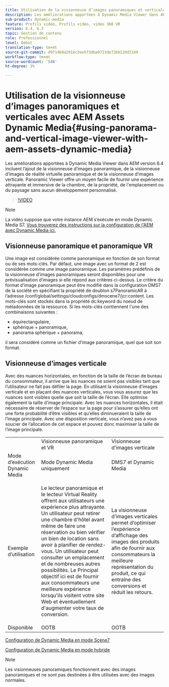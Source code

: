 ```yaml
---
title: Utilisation de la visionneuse d’images panoramiques et verticales avec AEM Assets Dynamic Media
description: Les améliorations apportées à Dynamic Media Viewer dans AEM version 6.4 incluent l’ajout de la visionneuse d’images panoramique, de la visionneuse d’images de réalité virtuelle panoramique et de la visionneuse d’images verticale. Panoramic Viewer offre un moyen facile de fournir une expérience attrayante et immersive de la chambre, de la propriété, de l'emplacement ou du paysage sans aucun développement personnalisé.
sub-product: dynamic-media
feature: Profils vidéo, Profils vidéo, vidéo 360 VR
version: 6.4, 6.5
topic: Gestion de contenu
role: Professionnel
level: Début
translation-type: tm+mt
source-git-commit: d9714b9a291ec3ee5f3dba9723de72bb120d2149
workflow-type: tm+mt
source-wordcount: '548'
ht-degree: 3%

---
```



# Utilisation de la visionneuse d’images panoramiques et verticales avec AEM Assets Dynamic Media{#using-panorama-and-vertical-image-viewer-with-aem-assets-dynamic-media}

Les améliorations apportées à Dynamic Media Viewer dans AEM version 6.4 incluent l’ajout de la visionneuse d’images panoramique, de la visionneuse d’images de réalité virtuelle panoramique et de la visionneuse d’images verticale. Panoramic Viewer offre un moyen facile de fournir une expérience attrayante et immersive de la chambre, de la propriété, de l&#39;emplacement ou du paysage sans aucun développement personnalisé.

>[!VIDEO](https://video.tv.adobe.com/v/24156/?quality=9&learn=on)

>[!NOTE]
>
>La vidéo suppose que votre instance AEM s’exécute en mode Dynamic Media S7. [Vous trouverez des instructions sur la configuration de l&#39;AEM avec Dynamic Media ici.](https://helpx.adobe.com/fr/experience-manager/6-3/assets/using/config-dynamic-fp-14410.html)

## Visionneuse panoramique et panoramique VR

Une image est considérée comme panoramique en fonction de son format ou de ses mots-clés. Par défaut, une image avec un format de 2 est considérée comme une image panoramique. Les paramètres prédéfinis de la visionneuse d’images panoramiques seront disponibles pour une prévisualisation d’images si elle répond aux critères ci-dessus. Le critère du format d’image panoramique peut être modifié dans la configuration DMS7 de la société en spécifiant la propriété de doublon s7PanoramicAR à l’adresse /conf/global/settings/cloudconfigs/dmscene7/jcr:content. Les mots-clés sont stockés dans la propriété dc:keyword du noeud de métadonnées de la ressource. Si les mots-clés contiennent l&#39;une des combinaisons suivantes :

* équirectangulaire,
* sphérique + panoramique,
* panorama sphérique + panorama,

il sera considéré comme un fichier d’image panoramique, quel que soit son format.

## Visionneuse d’images verticale

Avec des nuances horizontales, en fonction de la taille de l’écran de bureau du consommateur, il arrive que les nuances ne soient pas visibles tant que l’utilisateur ne fait pas défiler la page. En utilisant la visionneuse d’images verticale et en plaçant des nuances verticales, vous vous assurez que les nuances sont visibles quelle que soit la taille de l’écran. Elle optimise également la taille d’image principale. Avec les nuances horizontales, il était nécessaire de réserver de l’espace sur la page pour s’assurer qu’elles ont une forte probabilité d’être visibles et qu’elles diminueraient la taille de l’image principale. Avec une disposition verticale, vous n’avez pas à vous soucier de l’allocation de cet espace et pouvez donc maximiser la taille de l’image principale.

<table> 
 <tbody>
  <tr>
   <td> </td>
   <td>Visionneuse panoramique et VR</td>
   <td>Visionneuse d’images verticale</td>
  </tr>
  <tr>
   <td>Mode d’exécution Dynamic Media</td>
   <td>Mode Dynamic Media uniquement</td>
   <td>DMS7 et Dynamic Media</td>
  </tr>
  <tr>
   <td>Exemple d’utilisation </td>
   <td><p>Le lecteur panoramique et le lecteur Virtual Reality offrent aux utilisateurs une expérience plus attrayante. Un utilisateur peut retirer une chambre d'hôtel avant même de faire une réservation ou bien vérifier un bien de location sans avoir à planifier de rendez-vous. Un utilisateur peut consulter un emplacement et de nombreuses autres possibilités. Le Principal objectif ici est de fournir aux consommateurs une meilleure expérience lorsqu'ils visitent votre site Web et éventuellement d'augmenter votre taux de conversion.</p> <p> </p> </td> 
   <td><p>La visionneuse d’images verticales permet d’optimiser l’expérience d’affichage des images des produits afin de fournir aux consommateurs la meilleure représentation du produit, ce qui entraîne des conversions et réduit les retours.</p> <p> </p> </td>
  </tr>
  <tr>
   <td>Disponible </td>
   <td>OOTB</td>
   <td>OOTB</td>
  </tr>
 </tbody>
</table>

[Configuration de Dynamic Media en mode Scene7](https://helpx.adobe.com/experience-manager/6-5/assets/using/config-dms7.html)

[Configuration de Dynamic Media en mode hybride](https://helpx.adobe.com/fr/experience-manager/6-5/assets/using/config-dynamic.html)

>[!NOTE]
>
>Les visionneuses panoramiques fonctionnent avec des images panoramiques et ne sont pas destinées à être utilisées avec des images normales.

